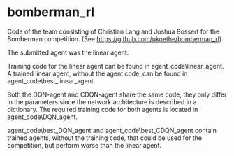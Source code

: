 # bomberman_rl
Code of the team consisting of Christian Lang and Joshua Bossert for the Bomberman competition. (See https://github.com/ukoethe/bomberman_rl)

The submitted agent was the linear agent.

Training code for the linear agent can be found in agent_code\linear_agent. A trained linear agent, without the agent code, can be found in agent_code\best_linear_agent.

Both the DQN-agent and CDQN-agent share the same code, they only differ in the parameters since the network architecture is described in a dictionary.
The required training code for both agents is located in agent_code\DQN_agent.

agent_code\best_DQN_agent and agent_code\best_CDQN_agent contain trained agents, without the training code, that could be used for the competition, but perform worse than the linear agent.